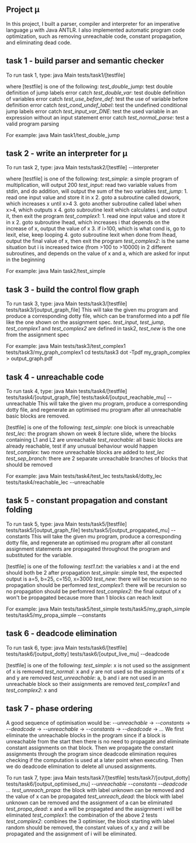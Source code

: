 ## Project µ

In this project, I built a parser, compiler and interpreter for an imperative language μ with Java ANTLR. I also implemented automatic program code optimization, such as removing unreachable code, constant propagation, and eliminating dead code.

## task 1 - build parser and semantic checker
To run task 1, type:
java Main tests/task1/[testfile]

where [testfile] is one of the following:
*test_double_jump*: test double definition of jump labels error catch
*test_double_var*: test double definition of variables error catch
*test_use_before_def*: test the use of variable before definition error catch
*test_cond_undef_label*: test the undefined conditional jump labels error catch
*test_input_var_DNE*: test the used variable in an expression without an input statement error catch
*test_normal_parse*: test a valid program parsing

For example:
java Main task1/test_double_jump

## task 2 - write an interpreter for µ
To run task 2, type:
java Main tests/task2/[testfile] --interpreter

where [testfile] is one of the following:
*test_simple*: a simple program of multiplication, will output 200
*test_input*: read two variable values from stdin, and do addition, will output the sum of the two variables
*test_jump*: 1. read one input value and store it in x
             2. goto a subroutine called dowork, which increases x until x>4
             3. goto another subroutine called label when x>4, which outputs x
             4. goto subroutine lexit which calculates i, and output it, then exit the program
*test_complex1*: 1. read one input value and store it in x
                 2. goto subroutine lhead, which increases i that depends on the increase of x, output the value of x
                 3. if i>100, which is what cond is, go to lexit, else, keep looping
                 4. goto subroutine lexit when done from lhead, output the final value of x, then exit the program
*test_complex2*: is the same situation but i is increased twice (from >100 to >10000) in 2 different subroutines, and depends on the value
of x and a, which are asked for input in the beginning 

For example:
java Main task2/test_simple

## task 3 - build the control flow graph
To run task 3, type:
java Main tests/task3/[testfile] tests/task3/[output_graph_file]
This will take the given mu program and produce a corresponding dotty file, which can be transformed into a pdf file like
the one shown on the assignment spec.
*test_input*, *test_jump*, *test_complex1* and *test_complex2* are defined in task2, *test_new* is the one from the assignment spec

For example:
java Main tests/task3/test_complex1 tests/task3/my_graph_complex1
cd tests/task3
dot -Tpdf my_graph_complex > output_graph.pdf

## task 4 - unreachable code
To run task 4, type:
java Main tests/task4/[testfile] tests/task4/[output_graph_file] tests/task4/[output_reachable_mu] --unreachable
This will take the given mu program, produce a corresponding dotty file, and regenerate an optimised mu program after
all unreachable basic blocks are removed.

[testfile] is one of the following:
*test_simple*: one block is unreachable
*test_lec*: the program shown on week 8 lecture slide, where the blocks containing L1 and L2 are unreachable
*test_reachable*: all basic blocks are already reachable, test if any unusual behaviour would happen
*test_complex*: two more unreachable blocks are added to *test_lec*
*test_sep_branch*: there are 2 separate unreachable branches of blocks that should be removed

For example:
java Main tests/task4/test_lec tests/task4/dotty_lec tests/task4/reachable_lec --unreachable

## task 5 - constant propagation and constant folding
To run task 5, type:
java Main tests/task5/[testfile] tests/task5/[output_graph_file] tests/task5/[output_progapated_mu] --constants
This will take the given mu program, produce a corresponding dotty file, and regenerate an optimised mu program after
all constant assignment statements are propagated throughout the program and substituted for the variable.

[testfile] is one of the following:
*test1.txt*: the variables x and i at the end should both be 2 after propagation
*test_simple*: simple test, the expected output is a=5, b=25, c=150, x=3000
*test_new*: there will be recursion so no propagation should be perfomred
*test_complex1*: there will be recursion so no propagation should be perfomred
*test_complex2*: the final output of x won't be propagated because more than 1 blocks can reach lexit

For example:
java Main tests/task5/test_simple tests/task5/my_graph_simple tests/task5/my_propa_simple --constants

## task 6 - deadcode elimination
To run task 6, type:
java Main tests/task6/[testfile] tests/task6/[output_dotty] tests/task6/[output_live_mu] --deadcode

[testfile] is one of the following:
*test_simple*: x is not used so the assignment of x is removed
*test_normal*: x and y are not used so the assignments of x and y are removed
*test_unreachable*: a, b and i are not used in an unreachable block so their assignments are removed
*test_complex1* and *test_complex2*: x and 

## task 7 - phase ordering
A good sequence of optimisation would be:
*--unreachable* -> *--constants* -> *--deadcode* -> *--unreachable* -> *--constants* -> *--deadcode* -> *...*
We first eliminate the unreachable blocks in the program since if a block is unreachable from the start then there
is no need to propagate and eliminate constant assignments on that block. Then we propagate the constant assignments
through the program since deadcode elimination requires checking if the computation is used at a later point when
executing. Then we do deadcode elimination to delete all unused assignments.

To run task 7, type:
java Main tests/task7/[testfile] tests/task7/[output_dotty] tests/task6/[output_optimised_mu] *--unreachable --constants --deadcode ...*
*test_unreach_propa*: the block with label unknown can be removed and the value of x can be propagated
*test_unreach_dead*: the block with label unknown can be removed and the assignment of a can be eliminated
*test_propa_dead*: x and a will be propagated and the assignment i will be eliminated
*test_complex1*: the combination of the above 2 tests
*test_complex2*: combines the 3 optimiser, the block starting with label random should be removed, the constant values of x,y and z
will be propagated and the assignment of i will be eliminated.
